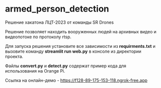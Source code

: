 # armed_person_detection

Решение хакатона ЛЦТ-2023 от команды SR Drones

Решение позволяет находить вооруженных людей на архивных видео и видеопотоке по протоколу rtsp.

Для запуска решения установите все зависимости из __requirments.txt__ и вызовите команду __streamlit run web.py__ в консоле из директории проекта.

Файлы __convert.py__ и __detect.py__ содержат пример кода для использования на Orange Pi.

Ссылка на онлайн-демо -  https://f128-89-175-153-118.ngrok-free.app
